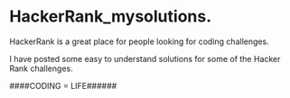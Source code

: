 # HackerRank_mysolutions.

HackerRank is a great place for people looking for coding challenges.


I have posted some easy to understand solutions for some of the Hacker Rank challenges.







####CODING = LIFE######
